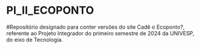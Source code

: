 # PI_II_ECOPONTO
#Repositório designado para conter versões do site Cadê o Ecoponto?, referente ao Projeto Integrador do primeiro semestre de 2024 da UNIVESP, do eixo de Tecnologia.
